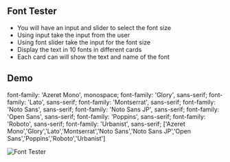 ## Font Tester

- You will have an input and slider to select the font size
- Using input take the input from the user
- Using font slider take the input for the font size
- Display the text in 10 fonts in different cards
- Each card can will show the text and name of the font

## Demo

font-family: 'Azeret Mono', monospace;
font-family: 'Glory', sans-serif;
font-family: 'Lato', sans-serif;
font-family: 'Montserrat', sans-serif;
font-family: 'Noto Sans', sans-serif;
font-family: 'Noto Sans JP', sans-serif;
font-family: 'Open Sans', sans-serif;
font-family: 'Poppins', sans-serif;
font-family: 'Roboto', sans-serif;
font-family: 'Urbanist', sans-serif;
['Azeret Mono','Glory','Lato','Montserrat','Noto Sans','Noto Sans JP','Open Sans','Poppins','Roboto','Urbanist']

![Font Tester](s)
